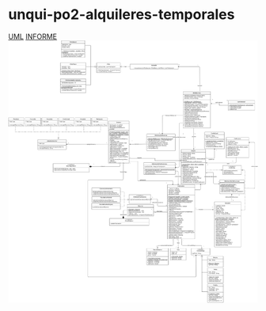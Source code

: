 # unqui-po2-alquileres-temporales

[UML](./UML/)
[INFORME](./Informe/Informe-TPFinal)
![](./UML/UML-FINAL.jpg)